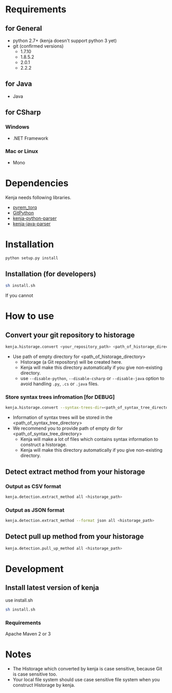 # Requirements

## for General
- python 2.7+ (kenja doesn't support python 3 yet)
- git (confirmed versions)
    - 1.7.10
    - 1.8.5.2
    - 2.0.1
    - 2.2.2

## for Java 
- Java

## for CSharp
### Windows
- .NET Framework

### Mac or Linux
- Mono

# Dependencies
Kenja needs following libraries.

- [pyrem_torq](https://github.com/tos-kamiya/pyrem_torq)
- [GitPython](https://github.com/gitpython-developers/GitPython/)
- [kenja-python-parser](https://github.com/umr/kenja-python-parser/)
- [kenja-java-parser](https://github.com/niyaton/kenja-java-parser/)

# Installation

```sh
python setup.py install
```

## Installation (for developers)

```sh
sh install.sh
```

If you cannot 

# How to use

## Convert your git repository to historage
```sh
kenja.historage.convert <your_repository_path> <path_of_historage_directory> <path_of_syntax_tree_directory>
```

- Use path of empty directory for \<path_of_historage_directory\>
    - Historage (a Git repository) will be created here.
    - Kenja will make this directory automatically if you give non-existing directory.
    - use `--disable-python`, `--disable-csharp` or `--disable-java` option to avoid handling `.py`, `.cs` or `.java` files.

### Store syntax trees infromation [for DEBUG]
```sh
kenja.historage.convert --syntax-trees-dir=<path_of_syntax_tree_directory> <your_repository_path> <path_of_historage_directory> 
```

- Information of syntax trees will be stored in the \<path_of_syntax_tree_directory\>
- We recommend you to provide path of empty dir for \<path_of_syntax_tree_directory\>
    - Kenja will make a lot of files which contains syntax information to construct a historage.
    - Kenja will make this directory automatically if you give non-existing directory.


## Detect extract method from your historage

### Output as CSV format
```sh
kenja.detection.extract_method all <historage_path>
```

### Output as JSON format
```sh
kenja.detection.extract_method --format json all <historage_path>
```

## Detect pull up method from your historage
```sh
kenja.detection.pull_up_method all <historage_path>
```

# Development
## Install latest version of kenja
use install.sh

```sh
sh install.sh
```

### Requirements
Apache Maven 2 or 3

# Notes
- The Historage which converted by kenja is case sensitive, because Git is case sensitive too.
- Your local file system should use case sensitive file system when you construct Historage by kenja.
